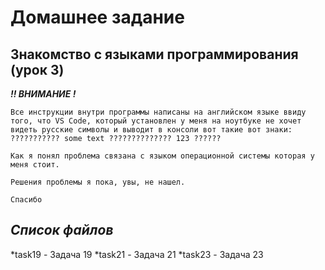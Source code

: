 # Домашнее задание
## Знакомство с языками программирования (урок 3)

***!! ВНИМАНИЕ !***

    Все инструкции внутри программы написаны на английском языке ввиду того, что VS Code, который установлен у меня на ноутбуке не хочет видеть русские символы и выводит в консоли вот такие вот знаки: ??????????? some text ?????????????? 123 ??????

    Как я понял проблема связана с языком операционной системы которая у меня стоит. 

    Решения проблемы я пока, увы, не нашел.

    Спасибо 

 ## *Список файлов* ##

 *task19 - Задача 19
 *task21 - Задача 21
 *task23 - Задача 23



